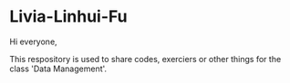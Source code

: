 # Livia-Linhui-Fu
Hi everyone,

This respository is used to share codes, exerciers or other things for the class 'Data Management'.


